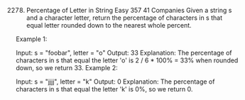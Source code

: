 2278. Percentage of Letter in String
Easy
357
41
Companies
Given a string s and a character letter, return the percentage of characters in s that equal letter rounded down to the nearest whole percent.

 

Example 1:

Input: s = "foobar", letter = "o"
Output: 33
Explanation:
The percentage of characters in s that equal the letter 'o' is 2 / 6 * 100% = 33% when rounded down, so we return 33.
Example 2:

Input: s = "jjjj", letter = "k"
Output: 0
Explanation:
The percentage of characters in s that equal the letter 'k' is 0%, so we return 0.
